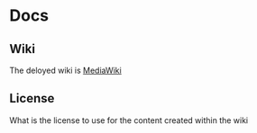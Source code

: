# Docs

## Wiki

The deloyed wiki is [MediaWiki](https://en.wikipedia.org/wiki/MediaWiki)

## License
What is the license to use for the content created within the wiki
